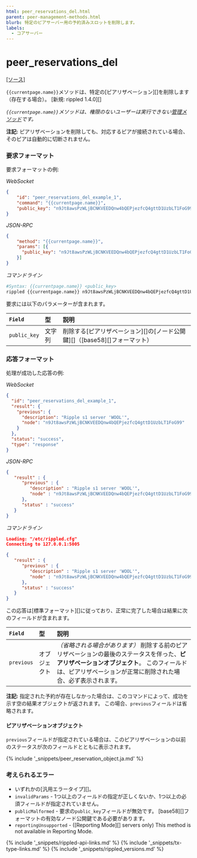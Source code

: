 ```yaml
---
html: peer_reservations_del.html
parent: peer-management-methods.html
blurb: 特定のピアサーバー用の予約済みスロットを削除します。
labels:
  - コアサーバー
---
```


# peer_reservations_del
[[ソース]](https://github.com/ripple/rippled/blob/4a1148eb2849513dd1e7ae080288fd47ab57a376/src/ripple/rpc/handlers/Reservations.cpp#L89 "Source")

`{{currentpage.name}}`メソッドは、特定の\[ピアリザベーション\]\[\]を削除します（存在する場合）。 \[新規: rippled 1.4.0\]\[\]

_`{{currentpage.name}}`メソッドは、権限のないユーザーは実行できない[管理メソッド](admin-api-methods.html)です。_

**注記:** ピアリザベーションを削除しても、対応するピアが接続されている場合、そのピアは自動的に切断されません。

### 要求フォーマット

要求フォーマットの例:

<!-- MULTICODE_BLOCK_START -->

*WebSocket*

```json
{
    "id": "peer_reservations_del_example_1",
    "command": "{{currentpage.name}}",
    "public_key": "n9Jt8awsPzWLjBCNKVEEDQnw4bQEPjezfcQ4gttD1UzbLT1FoG99"
}
```

*JSON-RPC*

```json
{
    "method": "{{currentpage.name}}",
    "params": [{
      "public_key": "n9Jt8awsPzWLjBCNKVEEDQnw4bQEPjezfcQ4gttD1UzbLT1FoG99"
    }]
}
```

*コマンドライン*

```sh
#Syntax: {{currentpage.name}} <public_key>
rippled {{currentpage.name}} n9Jt8awsPzWLjBCNKVEEDQnw4bQEPjezfcQ4gttD1UzbLT1FoG99
```

<!-- MULTICODE_BLOCK_END -->

要求には以下のパラメーターが含まれます。

| `Field`      | 型   | 説明                                                         |
|:------------ |:--- |:---------------------------------------------------------- |
| `public_key` | 文字列 | 削除する\[ピアリザベーション\]\[\]の\[ノード公開鍵\]\[\]（\[base58\]\[\]フォーマット） |


### 応答フォーマット

処理が成功した応答の例:

<!-- MULTICODE_BLOCK_START -->

*WebSocket*

```json
{
  "id": "peer_reservations_del_example_1",
  "result": {
    "previous": {
      "description": "Ripple s1 server 'WOOL'",
      "node": "n9Jt8awsPzWLjBCNKVEEDQnw4bQEPjezfcQ4gttD1UzbLT1FoG99"
    }
  },
  "status": "success",
  "type": "response"
}
```

*JSON-RPC*

```json
{
   "result" : {
      "previous" : {
         "description" : "Ripple s1 server 'WOOL'",
         "node" : "n9Jt8awsPzWLjBCNKVEEDQnw4bQEPjezfcQ4gttD1UzbLT1FoG99"
      },
      "status" : "success"
   }
}
```

*コマンドライン*

```json
Loading: "/etc/rippled.cfg"
Connecting to 127.0.0.1:5005

{
   "result" : {
      "previous" : {
         "description" : "Ripple s1 server 'WOOL'",
         "node" : "n9Jt8awsPzWLjBCNKVEEDQnw4bQEPjezfcQ4gttD1UzbLT1FoG99"
      },
      "status" : "success"
   }
}
```

<!-- MULTICODE_BLOCK_END -->

この応答は\[標準フォーマット\]\[\]に従っており、正常に完了した場合は結果に次のフィールドが含まれます。

| `Field`    | 型      | 説明                                                                                                         |
|:---------- |:------ |:---------------------------------------------------------------------------------------------------------- |
| `previous` | オブジェクト | _（省略される場合があります）_ 削除する前のピアリザベーションの最後のステータスを伴った、**ピアリザベーションオブジェクト**。 このフィールドは、ピアリザベーションが正常に削除された場合、必ず表示されます。 |

**注記:** 指定された予約が存在しなかった場合は、このコマンドによって、成功を示す空の結果オブジェクトが返されます。 この場合、`previous`フィールドは省略されます。

#### ピアリザベーションオブジェクト

`previous`フィールドが指定されている場合は、このピアリザベーションの以前のステータスが次のフィールドとともに表示されます。

{% include '_snippets/peer_reservation_object.ja.md' %}
<!--_ -->

### 考えられるエラー

- いずれかの\[汎用エラータイプ\]\[\]。
- `invalidParams` - 1つ以上のフィールドの指定が正しくないか、1つ以上の必須フィールドが指定されていません。
- `publicMalformed` - 要求の`public_key`フィールドが無効です。 \[base58\]\[\]フォーマットの有効なノード公開鍵である必要があります。
- `reportingUnsupported` - (\[Reporting Mode\]\[\] servers only) This method is not available in Reporting Mode.

<!--{# common link defs #}-->
{% include '_snippets/rippled-api-links.md' %}
{% include '_snippets/tx-type-links.md' %}
{% include '_snippets/rippled_versions.md' %}
